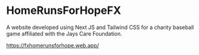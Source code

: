 # HomeRunsForHopeFX

A website developed using Next JS and Tailwind CSS for a charity baseball game affiliated with the Jays Care Foundation.

https://fxhomerunsforhope.web.app/